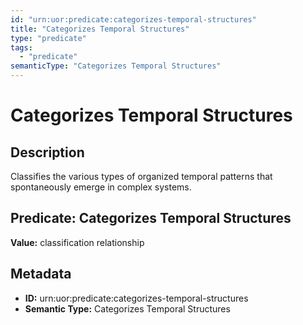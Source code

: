 ```yaml
---
id: "urn:uor:predicate:categorizes-temporal-structures"
title: "Categorizes Temporal Structures"
type: "predicate"
tags:
  - "predicate"
semanticType: "Categorizes Temporal Structures"
---
```


# Categorizes Temporal Structures

## Description

Classifies the various types of organized temporal patterns that spontaneously emerge in complex systems.

## Predicate: Categorizes Temporal Structures

**Value:** classification relationship

## Metadata

- **ID:** urn:uor:predicate:categorizes-temporal-structures
- **Semantic Type:** Categorizes Temporal Structures
